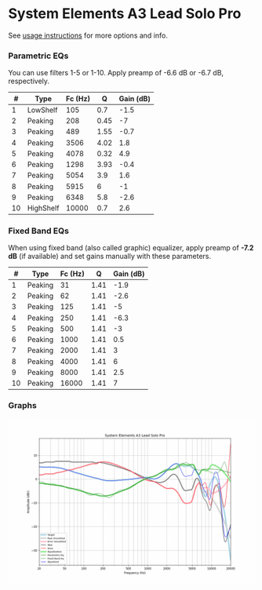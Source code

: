 # System Elements A3 Lead Solo Pro
See [usage instructions](https://github.com/jaakkopasanen/AutoEq#usage) for more options and info.

### Parametric EQs
You can use filters 1-5 or 1-10. Apply preamp of -6.6 dB or -6.7 dB, respectively.

|   # | Type      |   Fc (Hz) |    Q |   Gain (dB) |
|-----|-----------|-----------|------|-------------|
|   1 | LowShelf  |       105 | 0.7  |        -1.5 |
|   2 | Peaking   |       208 | 0.45 |        -7   |
|   3 | Peaking   |       489 | 1.55 |        -0.7 |
|   4 | Peaking   |      3506 | 4.02 |         1.8 |
|   5 | Peaking   |      4078 | 0.32 |         4.9 |
|   6 | Peaking   |      1298 | 3.93 |        -0.4 |
|   7 | Peaking   |      5054 | 3.9  |         1.6 |
|   8 | Peaking   |      5915 | 6    |        -1   |
|   9 | Peaking   |      6348 | 5.8  |        -2.6 |
|  10 | HighShelf |     10000 | 0.7  |         2.6 |

### Fixed Band EQs
When using fixed band (also called graphic) equalizer, apply preamp of **-7.2 dB** (if available) and set gains manually with these parameters.

|   # | Type    |   Fc (Hz) |    Q |   Gain (dB) |
|-----|---------|-----------|------|-------------|
|   1 | Peaking |        31 | 1.41 |        -1.9 |
|   2 | Peaking |        62 | 1.41 |        -2.6 |
|   3 | Peaking |       125 | 1.41 |        -5   |
|   4 | Peaking |       250 | 1.41 |        -6.3 |
|   5 | Peaking |       500 | 1.41 |        -3   |
|   6 | Peaking |      1000 | 1.41 |         0.5 |
|   7 | Peaking |      2000 | 1.41 |         3   |
|   8 | Peaking |      4000 | 1.41 |         6   |
|   9 | Peaking |      8000 | 1.41 |         2.5 |
|  10 | Peaking |     16000 | 1.41 |         7   |

### Graphs
![](./System%20Elements%20A3%20Lead%20Solo%20Pro.png)
